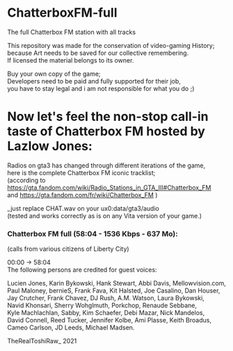 # ChatterboxFM-full
The full Chatterbox FM station with all tracks  

This repository was made for the conservation of video-gaming History;  
because Art needs to be saved for our collective remembering.  
If licensed the material belongs to its owner.  

Buy your own copy of the game;  
Developers need to be paid and fully supported for their job,  
you have to stay legal and i am not responsible for what you do  ;)  


# Now let's feel the non-stop call-in taste of Chatterbox FM hosted by Lazlow Jones:  

Radios on gta3 has changed through different iterations of the game,  
here is the complete Chatterbox FM iconic tracklist;  
(according to https://gta.fandom.com/wiki/Radio_Stations_in_GTA_III#Chatterbox_FM  
and https://gta.fandom.com/fr/wiki/Chatterbox_FM )  


_just replace CHAT.wav on your ux0:data/gta3/audio  
(tested and works correctly as is on any Vita version of your game.)  


### Chatterbox FM full (58:04 - 1536 Kbps - 637 Mo):  
(calls from various citizens of Liberty City)  

00:00 -> 58:04  
The following persons are credited for guest voices:  
 
Lucien Jones, Karin Bykowski, Hank Stewart, Abbi Davis, Mellowvision.com,  
Paul Maloney, bernieS, Frank Fava, Kit Halsted, Joe Casalino, Dan Houser,  
Jay Crutcher, Frank Chavez, DJ Rush, A.M. Watson, Laura Bykowski,  
Navid Khonsari, Sherry Wohglmuth, Porkchop, Renaude Sebbane,  
Kyle Machlachlan, Sabby, Kim Schaefer, Debi Mazar, Nick Mandelos,  
David Connell, Reed Tucker, Jennifer Kolbe, Ami Plasse, Keith Broadus,  
Cameo Carlson, JD Leeds, Michael Madsen.  

TheRealToshiRaw_ 2021  
